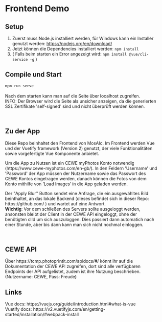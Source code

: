 # Frontend Demo

## Setup

1. Zuerst muss Node.js installiert werden, für Windows kann ein Installer genutzt werden: https://nodejs.org/en/download/
2. Jetzt können die Dependencies installiert werden: ```npm install```
3. ( Falls beim starten ein Error angezeigt wird: ```npm install @vue/cli-service -g``` )


## Compile und Start
```npm run serve```<br>
<br>
Nach dem starten kann man auf die Seite über localhost zugreifen.<br>
INFO: Der Browser wird die Seite als unsicher anzeigen, da die generierten SSL Zertifikate 'self-signed' sind und nicht überprüft werden können.

<br>

## Zu der App
<p>Diese Repo beinhaltet den Frontend von MosAIc. Im Frontend werden Vue und der Vuetify framework (Version 2) genutzt, der viele Funktionalitäten sowie vorgefertigte Vue Komponente anbietet.</p>
<p>Um die App zu Nutzen ist ein CEWE myPhotos Konto notwendig (https://www.cewe-myphotos.com/en-gb/). In den Feldern 'Username' und 'Password' der App müssen der Nutzername sowie das Passwort des CEWE Kontos eingetragen werden, danach können die Fotos von dem Konto mithilfe von 'Load Images' in die App geladen werden.</p>
<p>Der "Apply Blur" Button sendet eine Anfrage, die ein ausgewähltes Bild beinthaltet, an das lokale Backend (dieses befindet sich in dieser Repo: https://github.com/ ) und wartet auf eine Antwort.<br>
<strong>Wichtig</strong>: Vor dem schließen des Servers sollte ausgeloggt werden, ansonsten bleibt der Client in der CEWE API eingeloggt, ohne der benötigten clId um sich auszuloggen.
Dies passiert dann automatich nach einer Stunde, aber bis dann kann man sich nicht nochmal einloggen.</p>

<br>

## CEWE API
<p>
Über https://tcmp.photoprintit.com/apidocs/#/ könnt ihr auf die Dokumentation der CEWE API zugreifen, dort sind alle verfügbaren Endpoints der API aufgelistet,
zudem ist ihre Nutzung beschrieben. (Nutzername: CEWE, Pass: Freude)<br>
</p>

## Links
<p>
Vue docs: https://vuejs.org/guide/introduction.html#what-is-vue<br>
Vuetify docs: https://v2.vuetifyjs.com/en/getting-started/installation/#webpack-install
</p>
